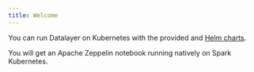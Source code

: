 ```yaml
---
title: Welcome
---
```


You can run Datalayer on Kubernetes with the provided and [Helm charts](/docs/helm-charts).

You will get an Apache Zeppelin notebook running natively on Spark Kubernetes.
